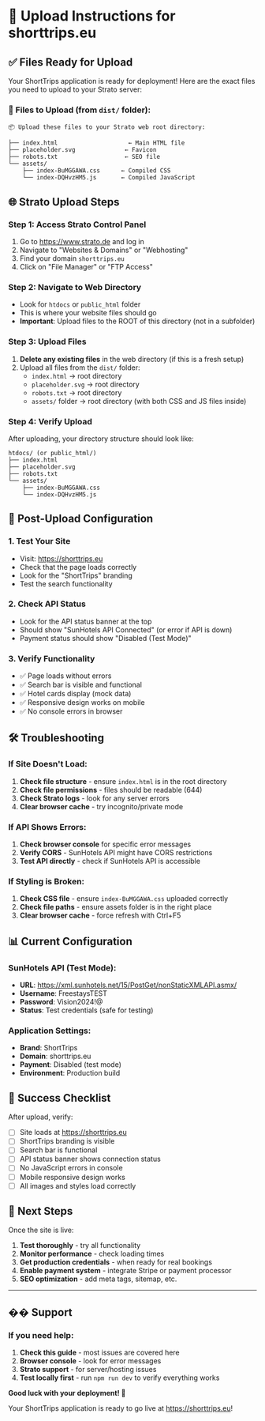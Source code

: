 # 🚀 Upload Instructions for shorttrips.eu

## ✅ Files Ready for Upload

Your ShortTrips application is ready for deployment! Here are the exact files you need to upload to your Strato server:

### 📁 Files to Upload (from `dist/` folder):

```
📦 Upload these files to your Strato web root directory:

├── index.html                    ← Main HTML file
├── placeholder.svg              ← Favicon
├── robots.txt                   ← SEO file
└── assets/
    ├── index-BuMGGAWA.css      ← Compiled CSS
    └── index-DQHvzHM5.js       ← Compiled JavaScript
```

## 🌐 Strato Upload Steps

### Step 1: Access Strato Control Panel
1. Go to https://www.strato.de and log in
2. Navigate to "Websites & Domains" or "Webhosting"
3. Find your domain `shorttrips.eu`
4. Click on "File Manager" or "FTP Access"

### Step 2: Navigate to Web Directory
- Look for `htdocs` or `public_html` folder
- This is where your website files should go
- **Important**: Upload files to the ROOT of this directory (not in a subfolder)

### Step 3: Upload Files
1. **Delete any existing files** in the web directory (if this is a fresh setup)
2. Upload all files from the `dist/` folder:
   - `index.html` → root directory
   - `placeholder.svg` → root directory  
   - `robots.txt` → root directory
   - `assets/` folder → root directory (with both CSS and JS files inside)

### Step 4: Verify Upload
After uploading, your directory structure should look like:
```
htdocs/ (or public_html/)
├── index.html
├── placeholder.svg
├── robots.txt
└── assets/
    ├── index-BuMGGAWA.css
    └── index-DQHvzHM5.js
```

## 🔧 Post-Upload Configuration

### 1. Test Your Site
- Visit: https://shorttrips.eu
- Check that the page loads correctly
- Look for the "ShortTrips" branding
- Test the search functionality

### 2. Check API Status
- Look for the API status banner at the top
- Should show "SunHotels API Connected" (or error if API is down)
- Payment status should show "Disabled (Test Mode)"

### 3. Verify Functionality
- ✅ Page loads without errors
- ✅ Search bar is visible and functional
- ✅ Hotel cards display (mock data)
- ✅ Responsive design works on mobile
- ✅ No console errors in browser

## 🛠️ Troubleshooting

### If Site Doesn't Load:
1. **Check file structure** - ensure `index.html` is in the root directory
2. **Check file permissions** - files should be readable (644)
3. **Check Strato logs** - look for any server errors
4. **Clear browser cache** - try incognito/private mode

### If API Shows Errors:
1. **Check browser console** for specific error messages
2. **Verify CORS** - SunHotels API might have CORS restrictions
3. **Test API directly** - check if SunHotels API is accessible

### If Styling is Broken:
1. **Check CSS file** - ensure `index-BuMGGAWA.css` uploaded correctly
2. **Check file paths** - ensure assets folder is in the right place
3. **Clear browser cache** - force refresh with Ctrl+F5

## 📊 Current Configuration

### SunHotels API (Test Mode):
- **URL**: https://xml.sunhotels.net/15/PostGet/nonStaticXMLAPI.asmx/
- **Username**: FreestaysTEST
- **Password**: Vision2024!@
- **Status**: Test credentials (safe for testing)

### Application Settings:
- **Brand**: ShortTrips
- **Domain**: shorttrips.eu
- **Payment**: Disabled (test mode)
- **Environment**: Production build

## 🎯 Success Checklist

After upload, verify:
- [ ] Site loads at https://shorttrips.eu
- [ ] ShortTrips branding is visible
- [ ] Search bar is functional
- [ ] API status banner shows connection status
- [ ] No JavaScript errors in console
- [ ] Mobile responsive design works
- [ ] All images and styles load correctly

## 🚀 Next Steps

Once the site is live:
1. **Test thoroughly** - try all functionality
2. **Monitor performance** - check loading times
3. **Get production credentials** - when ready for real bookings
4. **Enable payment system** - integrate Stripe or payment processor
5. **SEO optimization** - add meta tags, sitemap, etc.

---

## �� Support

### If you need help:
1. **Check this guide** - most issues are covered here
2. **Browser console** - look for error messages
3. **Strato support** - for server/hosting issues
4. **Test locally first** - run `npm run dev` to verify everything works

**Good luck with your deployment! 🎉**

Your ShortTrips application is ready to go live at https://shorttrips.eu!
